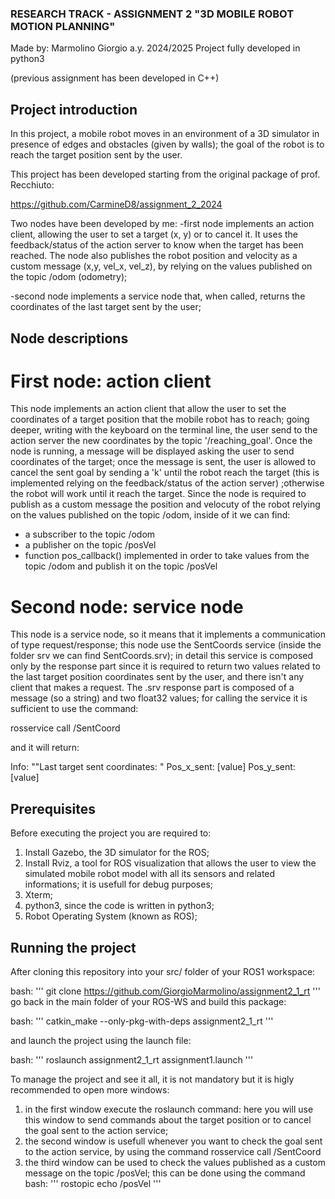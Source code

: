 ### RESEARCH TRACK - ASSIGNMENT 2 "3D MOBILE ROBOT MOTION PLANNING"

Made by: Marmolino Giorgio
a.y. 2024/2025
Project fully developed in python3

(previous assignment has been developed in C++)

## Project introduction
In this project, a mobile robot moves in an environment of a 3D simulator in presence of edges and obstacles (given by walls); the goal of the robot is to reach the target position sent by the user.

This project has been developed starting from the original package of prof. Recchiuto:

https://github.com/CarmineD8/assignment_2_2024

Two nodes have been developed by me:
-first node implements an action client, allowing the user to set a target (x, y) or to cancel it. It uses the feedback/status of the action server to know when the target has been reached. The node also publishes the robot position and velocity as a custom message (x,y, vel_x, vel_z), by relying on the values published on the topic /odom (odometry);

-second node implements a service node that, when called, returns the coordinates of the last target sent by the user;

## Node descriptions

# First node: action client

This node implements an action client that allow the user to set the coordinates of a target position that the mobile robot has to reach; going deeper, writing with the keyboard on the terminal line, the user send to the action server the new coordinates by the topic '/reaching_goal'. Once the node is running, a message will be displayed asking the user to send coordinates of the target; once the message is sent, the user is allowed to cancel the sent goal by sending a 'k' until the robot reach the target (this is implemented relying on the feedback/status of the action server) ;otherwise the robot will work until it reach the target. Since the node is required to publish as a custom message the position and velocuty of the robot relying on the values published on the topic /odom, inside of it we can find:
- a subscriber to the topic /odom
- a publisher on the topic /posVel
- function pos_callback() implemented in order to take values from the topic /odom and publish it on the topic /posVel

# Second node: service node
This node is a service node, so it means that it implements a communication of type request/response; this node use the SentCoords service (inside the folder srv we can find SentCoords.srv); in detail this service is composed only by the response part since it is required to return two values related to the last target position coordinates sent by the user, and there isn't any client that makes a request. The .srv response part is composed of a message (so a string) and two float32 values; for calling the service it is sufficient to use the command:

rosservice call /SentCoord

and it will return:

Info:	""Last target sent coordinates: "
Pos_x_sent: [value]
Pos_y_sent: [value]

## Prerequisites
Before executing the project you are required to: 
1) Install Gazebo, the 3D simulator for the ROS;
2) Install Rviz, a tool for ROS visualization that allows the user to view the simulated mobile robot model with all its sensors and related informations; it is usefull for debug purposes;
3) Xterm;
4) python3, since the code is written in python3;
5) Robot Operating System (known as ROS);



## Running the project
After cloning this repository into your src/ folder of your ROS1 workspace:

bash:
'''
git clone https://github.com/GiorgioMarmolino/assignment2_1_rt
'''
go back in the main folder of your ROS-WS and build this package:

bash:
'''
catkin_make --only-pkg-with-deps assignment2_1_rt
'''

and launch the project using the launch file:

bash:
'''
roslaunch assignment2_1_rt assignment1.launch
'''

To manage the project and see it all, it is not mandatory but it is higly recommended to open more windows:
1) in the first window execute the roslaunch command: here you will use this window to send commands about the target position or to cancel the goal sent to the action service;
2) the second window is usefull whenever you want to check the goal sent to the action service, by using the command rosservice call /SentCoord
3) the third window can be used to check the values published as a custom message on the topic /posVel; this can be done using the command
bash:
'''
rostopic echo /posVel
'''